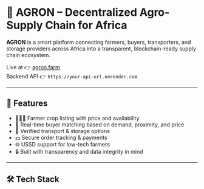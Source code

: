 # 🌿 AGRON – Decentralized Agro-Supply Chain for Africa

**AGRON** is a smart platform connecting farmers, buyers, transporters, and storage providers across Africa into a transparent, blockchain-ready supply chain ecosystem.

Live at 👉 [agron.farm](https://agron.farm)  
Backend API 👉 `https://your-api-url.onrender.com`

---

## 🚀 Features

- 👨🏾‍🌾 Farmer crop listing with price and availability
- 🛒 Real-time buyer matching based on demand, proximity, and price
- 🚚 Verified transport & storage options
- 💵 Secure order tracking & payments
- 🌐 USSD support for low-tech farmers
- 🔒 Built with transparency and data integrity in mind

---

## 🛠 Tech Stack

